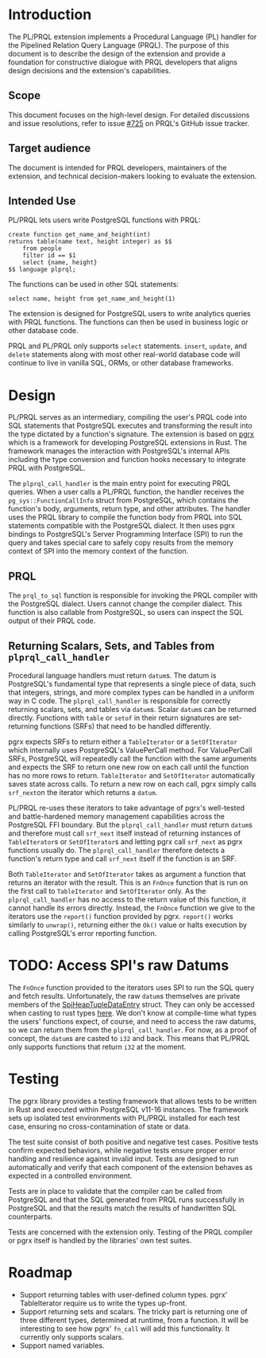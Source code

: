 # Introduction
The PL/PRQL extension implements a Procedural Language (PL) handler for the Pipelined Relation Query Language (PRQL). The purpose of this document is to describe the design of the extension and provide a foundation for constructive dialogue with PRQL developers that aligns design decisions and the extension's capabilities.

## Scope
This document focuses on the high-level design. For detailed discussions and issue resolutions, refer to issue [#725](https://github.com/PRQL/prql/issues/725) on PRQL's GitHub issue tracker.

## Target audience
The document is intended for PRQL developers, maintainers of the extension, and technical decision-makers looking to evaluate the extension.

## Intended Use
PL/PRQL lets users write PostgreSQL functions with PRQL:

```postgresql
create function get_name_and_height(int) 
returns table(name text, height integer) as $$
    from people
    filter id == $1
    select {name, height}
$$ language plprql;
```

The functions can be used in other SQL statements:

```postgresql
select name, height from get_name_and_height(1)
```

The extension is designed for PostgreSQL users to write analytics queries with PRQL functions. The functions can then be used in business logic or other database code. 

PRQL and PL/PRQL only supports `select` statements. `insert`, `update`, and `delete` statements along with most other real-world database code will continue to live in vanilla SQL, ORMs, or other database frameworks.  

# Design
PL/PRQL serves as an intermediary, compiling the user's PRQL code into SQL statements that PostgreSQL executes and transforming the result into the type dictated by a function's signature. The extension is based on [pgrx](https://github.com/pgcentralfoundation/pgrx) which is a framework for developing PostgreSQL extensions in Rust. The framework manages the interaction with PostgreSQL's internal APIs including the type conversion and function hooks necessary to integrate PRQL with PostgreSQL.

The `plprql_call_handler` is the main entry point for executing PRQL queries. When a user calls a PL/PRQL function, the handler receives the `pg_sys::FunctionCallInfo` struct from PostgreSQL, which contains the function's body, arguments, return type, and other attributes. The handler uses the PRQL library to compile the function body from PRQL into SQL statements compatible with the PostgreSQL dialect. It then uses pgrx bindings to PostgreSQL's Server Programming Interface (SPI) to run the query and takes special care to safely copy results from the memory context of SPI into the memory context of the function.

## PRQL

The `prql_to_sql` function is responsible for invoking the PRQL compiler with the PostgreSQL dialect. Users cannot change the compiler dialect. This function is also callable from PostgreSQL, so users can inspect the SQL output of their PRQL code.

##  Returning Scalars, Sets, and Tables from `plprql_call_handler`
Procedural language handlers must return `datum`s. The datum is PostgreSQL's fundamental type that represents a single piece of data, such that integers, strings, and more complex types can be handled in a uniform way in C code. The `plprql_call_handler` is responsible for correctly returning scalars, sets, and tables via `datum`s. Scalar `datum`s can be returned directly. Functions with `table` or `setof` in their return signatures are set-returning functions (SRFs) that need to be handled differently.

pgrx expects SRFs to return either a `TableIterator` or a `SetOfIterator` which internally uses PostgreSQL's ValuePerCall method. For ValuePerCall SRFs, PostgreSQL will repeatedly call the function with the same arguments and expects the SRF to return one new row on each call until the function has no more rows to return. `TableIterator` and `SetOfIterator` automatically saves state across calls. To return a new row on each call, pgrx simply calls `srf_next`on the iterator which returns a `datum`.

PL/PRQL re-uses these iterators to take advantage of pgrx's well-tested and battle-hardened memory management capabilities across the PostgreSQL FFI boundary. But the `plprql_call_handler` must return `datum`s and therefore must call `srf_next` itself instead of returning instances of `TableIterator`s or `SetOfIterator`s and letting pgrx call `srf_next` as pgrx functions usually do. The `plprql_call_handler` therefore detects a function's return type and call `srf_next` itself if the function is an SRF.

Both `TableIterator` and `SetOfIterator` takes as argument a function that returns an iterator with the result. This is an `FnOnce` function that is run on the first call to `TableIterator` and `SetOfIterator` only. As the `plprql_call_handler` has no access to the return value of this function, it cannot handle its errors directly. Instead, the `FnOnce` function we give to the iterators use the `report()` function provided by pgrx. `report()` works similarly to `unwrap()`, returning either the `Ok()` value or halts execution by calling PostgreSQL's error reporting function.

# TODO: Access SPI's raw Datums
The `FnOnce` function provided to the iterators uses SPI to run the SQL query and fetch results. Unfortunately, the raw `datum`s themselves are private members of the [SpiHeapTupleDataEntry](https://github.com/pgcentralfoundation/pgrx/blob/564d7365c37b54938d3ab23a01c7d2d1d22bc221/pgrx/src/spi/tuple.rs#L302) struct. They can only be accessed when casting to rust types [here](https://github.com/pgcentralfoundation/pgrx/blob/564d7365c37b54938d3ab23a01c7d2d1d22bc221/pgrx/src/spi/tuple.rs#L467). We don't know at compile-time what types the users' functions expect, of course, and need to access the raw datums, so we can return them from the `plprql_call_handler`. For now, as a proof of concept, the `datum`s are casted to `i32` and back. This means that PL/PRQL only supports functions that return `i32` at the moment.

# Testing
The pgrx library provides a testing framework that allows tests to be written in Rust and executed within PostgreSQL v11-16 instances. The framework sets up isolated test environments with PL/PRQL installed for each test case, ensuring no cross-contamination of state or data.

The test suite consist of both positive and negative test cases. Positive tests confirm expected behaviors, while negative tests ensure proper error handling and resilience against invalid input. Tests are designed to run automatically and verify that each component of the extension behaves as expected in a controlled environment.

Tests are in place to validate that the compiler can be called from PostgreSQL and that the SQL generated from PRQL runs successfully in PostgreSQL and that the results match the results of handwritten SQL counterparts. 

Tests are concerned with the extension only. Testing of the PRQL compiler or pgrx itself is handled by the libraries' own test suites.

# Roadmap
- Support returning tables with user-defined column types. pgrx' TableIterator require us to write the types up-front.
- Support returning sets and scalars. The tricky part is returning one of three different types, determined at runtime, from a function. It will be interesting to see how pgrx' `fn_call` will add this functionality. It currently only supports scalars.
- Support named variables.